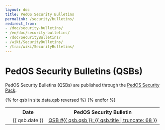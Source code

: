 ```yaml
---
layout: doc
title: PedOS Security Bulletins
permalink: /security/bulletins/
redirect_from: 
- /doc/security-bulletins/
- /en/doc/security-bulletins/
- /doc/SecurityBulletins/
- /wiki/SecurityBulletins/
- /trac/wiki/SecurityBulletins/
---
```


PedOS Security Bulletins (QSBs)
===============================

PedOS Security Bulletins (QSBs) are published through the [PedOS Security Pack](/security/pack/).

<table>
  <tr>
    <th title="Anchor Link"><span class="fa fa-link"></span></th>
    <th>Date</th>
    <th>PedOS Security Bulletin</th>
  </tr>
{% for qsb in site.data.qsb reversed %}
  <tr id="{{ qsb.qsb }}">
    <td><a href="#{{ qsb.qsb }}" class="fa fa-link black-icon" title="Anchor link to QSB row: QSB #{{ qsb.qsb }}"></a></td>
    <td>{{ qsb.date }}</td>
    <td><a href="https://github.com/PedOS/PedOS-secpack/blob/master/QSBs/qsb-{{ qsb.qsb }}-{{ qsb.date | date: '%Y' }}.txt">QSB #{{ qsb.qsb }}: {{ qsb.title | truncate: 68 }}</a></td>
  </tr>
{% endfor %}
</table>

